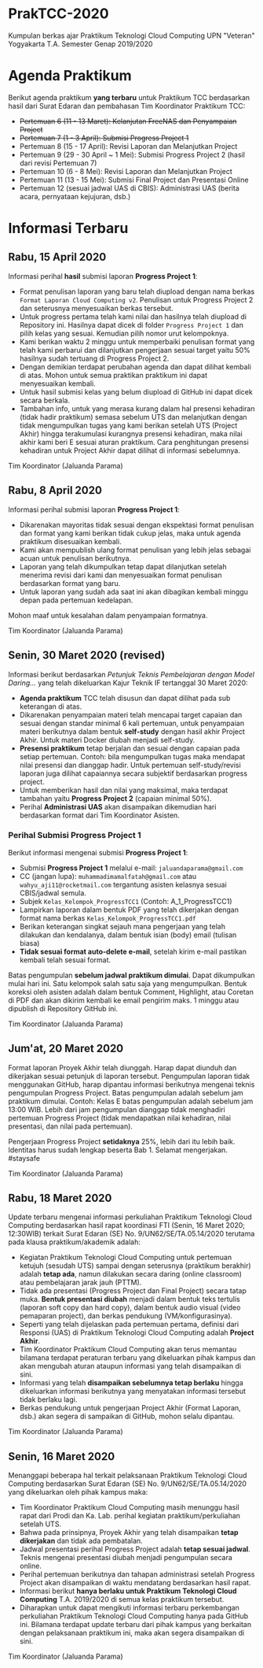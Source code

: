 # PrakTCC-2020
Kumpulan berkas ajar Praktikum Teknologi Cloud Computing UPN "Veteran" Yogyakarta
T.A. Semester Genap 2019/2020

# Agenda Praktikum
Berikut agenda praktikum **yang terbaru** untuk Praktikum TCC berdasarkan hasil dari Surat Edaran dan pembahasan Tim Koordinator Praktikum TCC:
- ~~Pertemuan 6 (11 - 13 Maret): Kelanjutan FreeNAS dan Penyampaian Project~~
- ~~Pertemuan 7 (1 - 3 April): Submisi Progress Project 1~~
- Pertemuan 8 (15 - 17 April): Revisi Laporan dan Melanjutkan Project
- Pertemuan 9 (29 - 30 April ~ 1 Mei): Submisi Progress Project 2 (hasil dari revisi Pertemuan 7)
- Pertemuan 10 (6 - 8 Mei): Revisi Laporan dan Melanjutkan Project
- Pertemuan 11 (13 - 15 Mei): Submisi Final Project dan Presentasi Online
- Pertemuan 12 (sesuai jadwal UAS di CBIS): Administrasi UAS (berita acara, pernyataan kejujuran, dsb.)

# Informasi Terbaru
## Rabu, 15 April 2020
Informasi perihal **hasil** submisi laporan **Progress Project 1**:
- Format penulisan laporan yang baru telah diupload dengan nama berkas `Format Laporan Cloud Computing v2`. Penulisan untuk Progress Project 2 dan seterusnya menyesuaikan berkas tersebut.
- Untuk progress pertama telah kami nilai dan hasilnya telah diupload di Repository ini. Hasilnya dapat dicek di folder `Progress Project 1` dan pilih kelas yang sesuai. Kemudian pilih nomor urut kelompoknya.
- Kami berikan waktu 2 minggu untuk memperbaiki penulisan format yang telah kami perbarui dan dilanjutkan pengerjaan sesuai target yaitu 50% hasilnya sudah tertuang di Progress Project 2.
- Dengan demikian terdapat perubahan agenda dan dapat dilihat kembali di atas. Mohon untuk semua praktikan praktikum ini dapat menyesuaikan kembali.
- Untuk hasil submisi kelas yang belum diupload di GitHub ini dapat dicek secara berkala.
- Tambahan info, untuk yang merasa kurang dalam hal presensi kehadiran (tidak hadir praktikum) semasa sebelum UTS dan melanjutkan dengan tidak mengumpulkan tugas yang kami berikan setelah UTS (Project Akhir) hingga terakumulasi kurangnya presensi kehadiran, maka nilai akhir kami beri E sesuai aturan praktikum. Cara penghitungan presensi kehadiran untuk Project Akhir dapat dilihat di informasi sebelumnya.

Tim Koordinator (Jaluanda Parama)

## Rabu, 8 April 2020
Informasi perihal submisi laporan **Progress Project 1**:
- Dikarenakan mayoritas tidak sesuai dengan ekspektasi format penulisan dan format yang kami berikan tidak cukup jelas, maka untuk agenda praktikum disesuaikan kembali. 
- Kami akan mempublish ulang format penulisan yang lebih jelas sebagai acuan untuk penulisan berikutnya.
- Laporan yang telah dikumpulkan tetap dapat dilanjutkan setelah menerima revisi dari kami dan menyesuaikan format penulisan berdasarkan format yang baru.
- Untuk laporan yang sudah ada saat ini akan dibagikan kembali minggu depan pada pertemuan kedelapan. 

Mohon maaf untuk kesalahan dalam penyampaian formatnya.

Tim Koordinator (Jaluanda Parama)

## Senin, 30 Maret 2020 (revised)
Informasi berikut berdasarkan *Petunjuk Teknis Pembelajaran dengan Model Daring...* yang telah dikeluarkan Kajur Teknik IF tertanggal 30 Maret 2020:

- **Agenda praktikum** TCC telah disusun dan dapat dilihat pada sub keterangan di atas.
- Dikarenakan penyampaian materi telah mencapai target capaian dan sesuai dengan standar minimal 6 kali pertemuan, untuk penyampaian materi berikutnya dalam bentuk **self-study** dengan hasil akhir Project Akhir. Untuk materi Docker diubah menjadi self-study.
- **Presensi praktikum** tetap berjalan dan sesuai dengan capaian pada setiap pertemuan. Contoh: bila mengumpulkan tugas maka mendapat nilai presensi dan dianggap hadir. Untuk pertemuan self-study/revisi laporan juga dilihat capaiannya secara subjektif berdasarkan progress project.
- Untuk memberikan hasil dan nilai yang maksimal, maka terdapat tambahan yaitu **Progress Project 2** (capaian minimal 50%).
- Perihal **Administrasi UAS** akan disampaikan dikemudian hari berdasarkan format dari Tim Koordinator Asisten.

### Perihal Submisi Progress Project 1
Berikut informasi mengenai submisi **Progress Project 1**:
- Submisi **Progress Project 1** melalui e-mail: `jaluandaparama@gmail.com`
- CC (jangan lupa): `muhammadimamalfatah@gmail.com` atau `wahyu_aji11@rocketmail.com` tergantung asisten kelasnya sesuai CBIS/jadwal semula.
- Subjek `Kelas_Kelompok_ProgressTCC1` (Contoh: A_1_ProgressTCC1)
- Lampirkan laporan dalam bentuk PDF yang telah dikerjakan dengan format nama berkas `Kelas_Kelompok_ProgressTCC1.pdf`
- Berikan keterangan singkat sejauh mana pengerjaan yang telah dilakukan dan kendalanya, dalam bentuk isian (body) email (tulisan biasa)
- **Tidak sesuai format auto-delete e-mail**, setelah kirim e-mail pastikan kembali telah sesuai format.

Batas pengumpulan **sebelum jadwal praktikum dimulai**. Dapat dikumpulkan mulai hari ini. Satu kelompok salah satu saja yang mengumpulkan.
Bentuk koreksi oleh asisten adalah dalam bentuk Comment, Highlight, atau Coretan di PDF dan akan dikirim kembali ke email pengirim maks. 1 minggu atau dipublish di Repository GitHub ini.

Tim Koordinator (Jaluanda Parama)

## Jum'at, 20 Maret 2020
Format laporan Proyek Akhir telah diunggah. Harap dapat diunduh dan dikerjakan sesuai petunjuk di laporan tersebut. Pengumpulan laporan tidak menggunakan GitHub, harap dipantau informasi berikutnya mengenai teknis pengumpulan Progress Project. Batas pengumpulan adalah sebelum jam praktikum dimulai. Contoh: Kelas E batas pengumpulan adalah sebelum jam 13:00 WIB. Lebih dari jam pengumpulan dianggap tidak menghadiri pertemuan Progress Project (tidak mendapatkan nilai kehadiran, nilai presentasi, dan nilai pada pertemuan).

Pengerjaan Progress Project **setidaknya** 25%, lebih dari itu lebih baik. Identitas harus sudah lengkap beserta Bab 1.
Selamat mengerjakan. #staysafe

Tim Koordinator (Jaluanda Parama)

## Rabu, 18 Maret 2020
Update terbaru mengenai informasi perkuliahan Praktikum Teknologi Cloud Computing berdasarkan hasil rapat koordinasi FTI (Senin, 16 Maret 2020; 12:30WIB) terkait Surat Edaran (SE) No. 9/UN62/SE/TA.05.14/2020 terutama pada klausa praktikum/akademik adalah:

- Kegiatan Praktikum Teknologi Cloud Computing untuk pertemuan ketujuh (sesudah UTS) sampai dengan seterusnya (praktikum berakhir) adalah **tetap ada**, namun dilakukan secara daring (online classroom) atau pembelajaran jarak jauh (PTTM).
- Tidak ada presentasi (Progress Project dan Final Project) secara tatap muka. **Bentuk presentasi diubah** menjadi dalam bentuk teks tertulis (laporan soft copy dan hard copy), dalam bentuk audio visual (video pemaparan project), dan berkas pendukung (VM/konfigurasinya).
- Seperti yang telah dijelaskan pada pertemuan pertama, definisi dari Responsi (UAS) di Praktikum Teknologi Cloud Computing adalah **Project Akhir**.
- Tim Koordinator Praktikum Cloud Computing akan terus memantau bilamana terdapat peraturan terbaru yang dikeluarkan pihak kampus dan akan mengubah aturan ataupun informasi yang telah disampaikan di sini.
- Informasi yang telah **disampaikan sebelumnya tetap berlaku** hingga dikeluarkan informasi berikutnya yang menyatakan informasi tersebut tidak berlaku lagi.
- Berkas pendukung untuk pengerjaan Project Akhir (Format Laporan, dsb.) akan segera di sampaikan di GitHub, mohon selalu dipantau.

Tim Koordinator (Jaluanda Parama)

## Senin, 16 Maret 2020
Menanggapi beberapa hal terkait pelaksanaan Praktikum Teknologi Cloud Computing berdasarkan Surat Edaran (SE) No. 9/UN62/SE/TA.05.14/2020 yang dikeluarkan oleh pihak kampus maka:

- Tim Koordinator Praktikum Cloud Computing masih menunggu hasil rapat dari Prodi dan Ka. Lab. perihal kegiatan praktikum/perkuliahan setelah UTS.
- Bahwa pada prinsipnya, Proyek Akhir yang telah disampaikan **tetap dikerjakan** dan tidak ada pembatalan.
- Jadwal presentasi perihal Progress Project adalah **tetap sesuai jadwal**. Teknis mengenai presentasi diubah menjadi pengumpulan secara online.
- Perihal pertemuan berikutnya dan tahapan administrasi setelah Progress Project akan disampaikan di waktu mendatang berdasarkan hasil rapat.
- Informasi berikut **hanya berlaku untuk Praktikum Teknologi Cloud Computing** T.A. 2019/2020 di semua kelas praktikum tersebut.
- Diharapkan untuk dapat mengikuti informasi terbaru perkembangan perkuliahan Praktikum Teknologi Cloud Computing hanya pada GitHub ini. Bilamana terdapat update terbaru dari pihak kampus yang berkaitan dengan pelaksanaan praktikum ini, maka akan segera disampaikan di sini.

Tim Koordinator (Jaluanda Parama)
